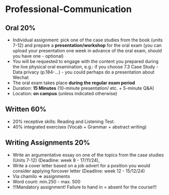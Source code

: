 # Professional-Communication
## Oral 20%
- Individual assignment: pick one of the case studies from the book (units 7-12) and prepare a **presentation/workshop** for the oral exam (you can upload your presentation one week in advance of the oral exam, should you have one - optional)
- You will be requested to engage with the content you prepared during the live physical oral examination, e.g.: if you choose 7.3 Case Study - Data privacy (p.184-...) - you could perhaps do a presentation about Wechat
- The oral exam takes place **during the regular exam period**
- Duration: **15 Minutes** (10-minute presentation/ etc. + 5-minute Q&A)
- Location: **on campus** (unless indicated otherwise)
## Written 60%
- 20% receptive skills: Reading and Listening Test.
- 40% integrated exercises (Vocab + Grammar + abstract writing) 
## Writing Assignments 20%
- Write an argumentative essay on one of the topics from the case studies (Units 7-12) (Deadline: week 8 - 17/11/24),
- Write a cover letter based on a job advert for a position you would consider applying forcover letter (Deadline: week 12 - 15/12/24)
- ​Via chamilo => assignments
- Word count: min.250 - max. 500
- !!!Mandatory assignment! Failure to hand in = absent for the course!!!
